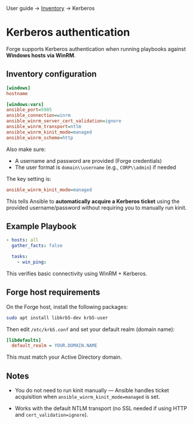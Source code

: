 <div class="breadcrumbs">
    User guide
    → <a href="/user-guide/inventory/">Inventory</a>
    → Kerberos
</div>


# Kerberos authentication

Forge supports Kerberos authentication when running playbooks against **Windows hosts via WinRM**.

## Inventory configuration

```ini
[windows]
hostname

[windows:vars]
ansible_port=5985
ansible_connection=winrm
ansible_winrm_server_cert_validation=ignore
ansible_winrm_transport=ntlm
ansible_winrm_kinit_mode=managed
ansible_winrm_scheme=http
```

Also make sure:

* A username and password are provided (Forge credentials)
* The user format is `domain\\username` (e.g., `CORP\\admin`) if needed

The key setting is:

```ini
ansible_winrm_kinit_mode=managed
```

This tells Ansible to **automatically acquire a Kerberos ticket** using the provided username/password without requiring you to manually run kinit.


##  Example Playbook

```yaml
- hosts: all
  gather_facts: false

  tasks:
    - win_ping:
```

This verifies basic connectivity using WinRM + Kerberos.


## Forge host requirements

On the Forge host, install the following packages:

```bash
sudo apt install libkrb5-dev krb5-user
```

Then edit `/etc/krb5.conf` and set your default realm (domain name):

```ini
[libdefaults]
  default_realm = YOUR.DOMAIN.NAME
```

This must match your Active Directory domain.

## Notes

* You do not need to run kinit manually — Ansible handles ticket acquisition when `ansible_winrm_kinit_mode=managed` is set.

* Works with the default NTLM transport (no SSL needed if using HTTP and `cert_validation=ignore`).